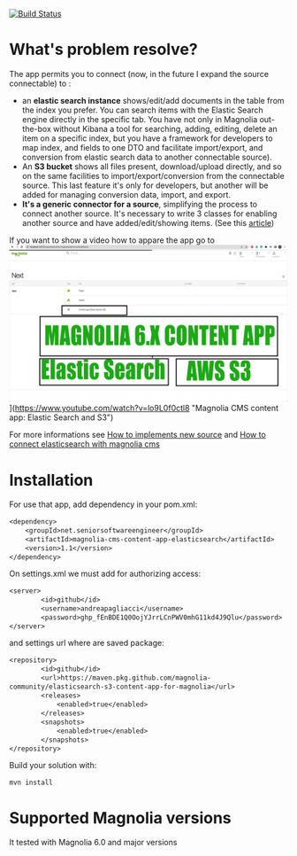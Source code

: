 

[![Build Status](https://app.travis-ci.com/andreapagliacci/magnolia-cms-content-app-elasticsearch-s3.svg?branch=main)](https://app.travis-ci.com/andreapagliacci/magnolia-cms-content-app-elasticsearch-s3)
# What's problem resolve?
The app permits you to connect (now, in the future I expand the source connectable) to :
-   an **elastic search instance** shows/edit/add documents in the table from the index you prefer. You can search items with the Elastic Search engine directly in the specific tab. You have not only in Magnolia out-the-box without Kibana a tool for searching, adding, editing, delete an item on a specific index, but you have a framework for developers to map index, and fields to one DTO and facilitate import/export, and conversion from elastic search data to another connectable source).
-   An **S3 bucket** shows all files present, download/upload directly, and so on the same facilities to import/export/conversion from the connectable source. This last feature it's only for developers, but another will be added for managing conversion data, import, and export.
-   **It's a generic connector for a source**, simplifying the process to connect another source. It's necessary to write 3 classes for enabling another source and have added/edit/showing items. (See this [article](https://www.andreapagliacci.it/how-to-implements-new-source-content-app-for-magnolia-cms/))


If you want to show a video how to appare the app go to ![Magnolia CMS content app: Elastic Search and S3](./docs/Cover-video-elasticsearch-app.png)](https://www.youtube.com/watch?v=lo9L0f0ctl8 "Magnolia CMS content app: Elastic Search and S3")

For more informations see [How to implements new source](https://www.andreapagliacci.it/how-to-implements-new-source-content-app-for-magnolia-cms/) and [How to connect elasticsearch with magnolia cms](https://www.andreapagliacci.it/how-connect-elasticsearch-with-magnolia-cms/)

# Installation
For use that app, add dependency in your pom.xml:

    <dependency>
		<groupId>net.seniorsoftwareengineer</groupId>
		<artifactId>magnolia-cms-content-app-elasticsearch</artifactId>
		<version>1.1</version>
    </dependency>

On settings.xml we must add for authorizing access:
	

    <server>
    		<id>github</id>
    		<username>andreapagliacci</username>
    		<password>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</password>
    </server>

and settings url where are saved package:
	

    <repository>
    		<id>github</id>
    		<url>https://maven.pkg.github.com/magnolia-community/elasticsearch-s3-content-app-for-magnolia</url>
    		<releases>
    			<enabled>true</enabled>
    		</releases>
    		<snapshots>
    			<enabled>true</enabled>
    		</snapshots>
    </repository>

Build your solution with:

    mvn install

# Supported Magnolia versions
It tested with Magnolia 6.0 and major versions
